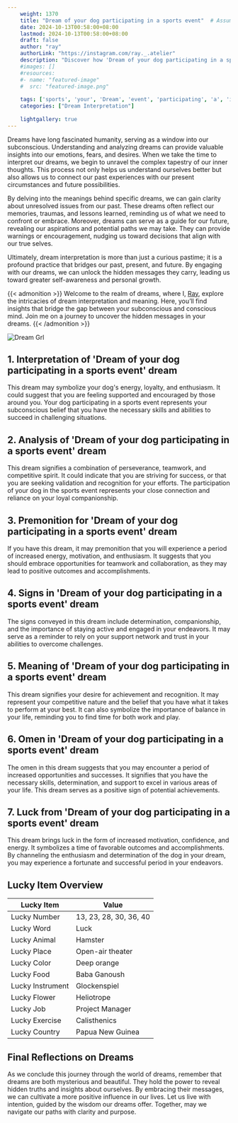 ```yaml
---
    weight: 1370
    title: "Dream of your dog participating in a sports event"  # Assuming 'title' column exists
    date: 2024-10-13T00:58:00+08:00
    lastmod: 2024-10-13T00:58:00+08:00
    draft: false
    author: "ray"
    authorLink: "https://instagram.com/ray._.atelier"
    description: "Discover how 'Dream of your dog participating in a sports event' can interpret your future and uncover its significant meanings in your life."
    #images: []
    #resources:
    #- name: "featured-image"
    #  src: "featured-image.png"
    
    tags: ['sports', 'your', 'Dream', 'event', 'participating', 'a', 'in', 'of', 'dog']
    categories: ["Dream Interpretation"]
    
    lightgallery: true
---
```

    
Dreams have long fascinated humanity, serving as a window into our subconscious. Understanding and analyzing dreams can provide valuable insights into our emotions, fears, and desires. When we take the time to interpret our dreams, we begin to unravel the complex tapestry of our inner thoughts. This process not only helps us understand ourselves better but also allows us to connect our past experiences with our present circumstances and future possibilities.

By delving into the meanings behind specific dreams, we can gain clarity about unresolved issues from our past. These dreams often reflect our memories, traumas, and lessons learned, reminding us of what we need to confront or embrace. Moreover, dreams can serve as a guide for our future, revealing our aspirations and potential paths we may take. They can provide warnings or encouragement, nudging us toward decisions that align with our true selves.

Ultimately, dream interpretation is more than just a curious pastime; it is a profound practice that bridges our past, present, and future. By engaging with our dreams, we can unlock the hidden messages they carry, leading us toward greater self-awareness and personal growth.

{{< admonition >}}
Welcome to the realm of dreams, where I, [Ray](https://instagram.com/ray._.atelier), explore the intricacies of dream interpretation and meaning. Here, you’ll find insights that bridge the gap between your subconscious and conscious mind. Join me on a journey to uncover the hidden messages in your dreams.
{{< /admonition >}}

![Dream Grl](https://cdn.pixabay.com/photo/2017/11/02/03/35/gothic-2910057_1280.jpg "Dream Grl")

## 1. Interpretation of 'Dream of your dog participating in a sports event' dream
 This dream may symbolize your dog's energy, loyalty, and enthusiasm. It could suggest that you are feeling supported and encouraged by those around you. Your dog participating in a sports event represents your subconscious belief that you have the necessary skills and abilities to succeed in challenging situations.

## 2. Analysis of 'Dream of your dog participating in a sports event' dream
 This dream signifies a combination of perseverance, teamwork, and competitive spirit. It could indicate that you are striving for success, or that you are seeking validation and recognition for your efforts. The participation of your dog in the sports event represents your close connection and reliance on your loyal companionship.

## 3. Premonition for 'Dream of your dog participating in a sports event' dream
 If you have this dream, it may premonition that you will experience a period of increased energy, motivation, and enthusiasm. It suggests that you should embrace opportunities for teamwork and collaboration, as they may lead to positive outcomes and accomplishments.

## 4. Signs in 'Dream of your dog participating in a sports event' dream
 The signs conveyed in this dream include determination, companionship, and the importance of staying active and engaged in your endeavors. It may serve as a reminder to rely on your support network and trust in your abilities to overcome challenges.

## 5. Meaning of 'Dream of your dog participating in a sports event' dream
 This dream signifies your desire for achievement and recognition. It may represent your competitive nature and the belief that you have what it takes to perform at your best. It can also symbolize the importance of balance in your life, reminding you to find time for both work and play.

## 6. Omen in 'Dream of your dog participating in a sports event' dream
 The omen in this dream suggests that you may encounter a period of increased opportunities and successes. It signifies that you have the necessary skills, determination, and support to excel in various areas of your life. This dream serves as a positive sign of potential achievements.

## 7. Luck from 'Dream of your dog participating in a sports event' dream
 This dream brings luck in the form of increased motivation, confidence, and energy. It symbolizes a time of favorable outcomes and accomplishments. By channeling the enthusiasm and determination of the dog in your dream, you may experience a fortunate and successful period in your endeavors.

## Lucky Item Overview
| Lucky Item          | Value              |
|---------------|--------------------|
| Lucky Number        | 13, 23, 28, 30, 36, 40  |
| Lucky Word          | Luck |
| Lucky Animal        | Hamster |
| Lucky Place         | Open-air theater     |
| Lucky Color         | Deep orange     |
| Lucky Food          | Baba Ganoush      |
| Lucky Instrument    | Glockenspiel |
| Lucky Flower        | Heliotrope    |
| Lucky Job           | Project Manager       |
| Lucky Exercise      | Calisthenics  |
| Lucky Country       | Papua New Guinea    |


##  Final Reflections on Dreams

As we conclude this journey through the world of dreams, remember that dreams are both mysterious and beautiful. They hold the power to reveal hidden truths and insights about ourselves. By embracing their messages, we can cultivate a more positive influence in our lives. Let us live with intention, guided by the wisdom our dreams offer. Together, may we navigate our paths with clarity and purpose.
